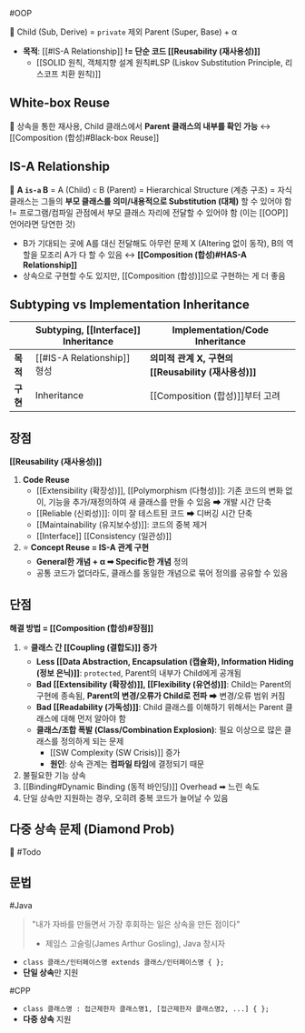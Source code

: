 #OOP

📌 Child (Sub, Derive) = `private` 제외 Parent (Super, Base) + α
- **목적**: [[#IS-A Relationship]] **!= 단순 코드 [[Reusability (재사용성)]]** 
	- [[SOLID 원칙, 객체지향 설계 원칙#LSP (Liskov Substitution Principle, 리스코프 치환 원칙)]]

## White-box Reuse
📌 상속을 통한 재사용, Child 클래스에서 **Parent 클래스의 내부를 확인 가능**
↔ [[Composition (합성)#Black-box Reuse]]

## IS-A Relationship
📌 **A `is-a` B** = A (Child) `⊂` B (Parent) 
= Hierarchical Structure (계층 구조)
= 자식 클래스는 그들의 **부모 클래스를 의미/내용적으로 Substitution (대체)** 할 수 있어야 함 
!= 프로그램/컴파일 관점에서 부모 클래스 자리에 전달할 수 있어야 함 (이는 [[OOP]] 언어라면 당연한 것)
- B가 기대되는 곳에 A를 대신 전달해도 아무런 문제 X (Altering 없이 동작), B의 역할을 모조리 A가 다 할 수 있음 
↔ **[[Composition (합성)#HAS-A Relationship]]**
- 상속으로 구현할 수도 있지만, [[Composition (합성)]]으로 구현하는 게 더 좋음 

## Subtyping vs Implementation Inheritance

|        | Subtyping, [[Interface]] Inheritance | Implementation/Code Inheritance          |
| ------ | ------------------------------------ | ---------------------------------------- |
| **목적** | [[#IS-A Relationship]] 형성            | **의미적 관계 X, 구현의 [[Reusability (재사용성)]]** |
| **구현** | Inheritance                          | [[Composition (합성)]]부터 고려                |

## 장점
**[[Reusability (재사용성)]]** 
1. **Code Reuse**
	- [[Extensibility (확장성)]], [[Polymorphism (다형성)]]: 기존 코드의 변화 없이, 기능을 추가/재정의하여 새 클래스를 만들 수 있음 ➡ 개발 시간 단축 
	- [[Reliable (신뢰성)]]: 이미 잘 테스트된 코드 ➡ 디버깅 시간 단축 
	- [[Maintainability (유지보수성)]]: 코드의 중복 제거 
	- [[Interface]] [[Consistency (일관성)]]
2. ⭐ **Concept Reuse = IS-A 관계 구현** 
	-  **General한 개념 + α ➡ Specific한 개념** 정의
	- 공통 코드가 없더라도, 클래스를 동일한 개념으로 묶어 정의를 공유할 수 있음

## 단점
**해결 방법 = [[Composition (합성)#장점]]**
1. ⭐ **클래스 간 [[Coupling (결합도)]] 증가**
	- **Less [[Data Abstraction, Encapsulation (캡슐화), Information Hiding (정보 은닉)]]**: `protected`, Parent의 내부가 Child에게 공개됨 
	- **Bad [[Extensibility (확장성)]], [[Flexibility (유연성)]]**: Child는 Parent의 구현에 종속됨, **Parent의 변경/오류가 Child로 전파** ➡ 변경/오류 범위 커짐
	- **Bad [[Readability (가독성)]]**: Child 클래스를 이해하기 위해서는 Parent 클래스에 대해 먼저 알아야 함 
	- **클래스/조합 폭발 (Class/Combination Explosion)**: 필요 이상으로 많은 클래스를 정의하게 되는 문제  
		- [[SW Complexity (SW Crisis)]] 증가
		- **원인**: 상속 관계는 **컴파일 타임**에 결정되기 때문
2. 불필요한 기능 상속
3. [[Binding#Dynamic Binding (동적 바인딩)]] Overhead ➡ 느린 속도
4. 단일 상속만 지원하는 경우, 오히려 중복 코드가 늘어날 수 있음

## 다중 상속 문제 (Diamond Prob)
📌 #Todo

## 문법
#Java 
> "내가 자바를 만들면서 가장 후회하는 일은 상속을 만든 점이다" 
> -  제임스 고슬링(James Arthur Gosling), Java 창시자
- `class 클래스/인터페이스명 extends 클래스/인터페이스명 { };`
- **단일 상속**만 지원

#CPP 
- `class 클래스명 : 접근제한자 클래스명1, [접근제한자 클래스명2, ...] { };`
- **다중 상속** 지원